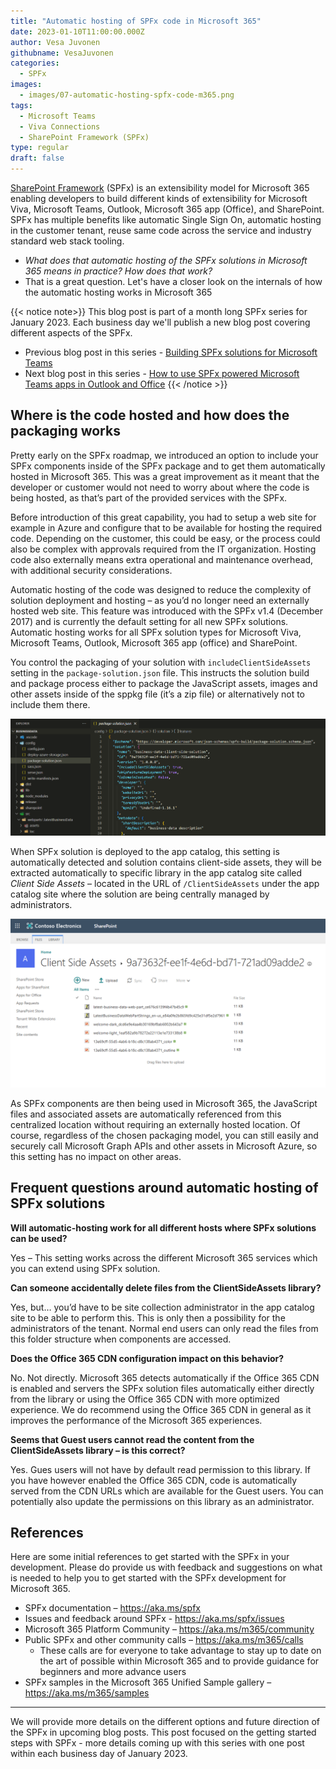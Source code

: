 ```yaml
---
title: "Automatic hosting of SPFx code in Microsoft 365"
date: 2023-01-10T11:00:00.000Z
author: Vesa Juvonen
githubname: VesaJuvonen
categories:
  - SPFx
images:
  - images/07-automatic-hosting-spfx-code-m365.png
tags:
  - Microsoft Teams
  - Viva Connections
  - SharePoint Framework (SPFx)
type: regular
draft: false
---
```


[SharePoint Framework](https://aka.ms/spfx) (SPFx) is an extensibility model for Microsoft 365 enabling developers to build different kinds of extensibility for Microsoft Viva, Microsoft Teams, Outlook, Microsoft 365 app (Office), and SharePoint. SPFx has multiple benefits like automatic Single Sign On, automatic hosting in the customer tenant, reuse same code across the service and industry standard web stack tooling.

-	*What does that automatic hosting of the SPFx solutions in Microsoft 365 means in practice? How does that work?*
-	That is a great question. Let's have a closer look on the internals of how the automatic hosting works in Microsoft 365

{{< notice note>}}
This blog post is part of a month long SPFx series for January 2023. Each business day we'll publish a new blog post covering different aspects of the SPFx.

* Previous blog post in this series - [Building SPFx solutions for Microsoft Teams](https://pnp.github.io/blog/post/spfx-06-spfx-for-teams/)
* Next blog post in this series - [How to use SPFx powered Microsoft Teams apps in Outlook and Office](https://pnp.github.io/blog/post/spfx-08-spfx-powered-teams-solutions-outlook-office/)
{{< /notice >}}


## Where is the code hosted and how does the packaging works

Pretty early on the SPFx roadmap, we introduced an option to include your SPFx components inside of the SPFx package and to get them automatically hosted in Microsoft 365. This was a great improvement as it meant that the developer or customer would not need to worry about where the code is being hosted, as that’s part of the provided services with the SPFx.

Before introduction of this great capability, you had to setup a web site for example in Azure and configure that to be available for hosting the required code. Depending on the customer, this could be easy, or the process could also be complex with approvals required from the IT organization. Hosting code also externally means extra operational and maintenance overhead, with additional security considerations.

Automatic hosting of the code was designed to reduce the complexity of solution deployment and hosting – as you’d no longer need an externally hosted web site. This feature was introduced with the SPFx v1.4 (December 2017) and is currently the default setting for all new SPFx solutions. Automatic hosting works for all SPFx solution types for Microsoft Viva, Microsoft Teams, Outlook, Microsoft 365 app (office) and SharePoint.

You control the packaging of your solution with `includeClientSideAssets` setting in the `package-solution.json` file. This instructs the solution build and package process either to package the JavaScript assets, images and other assets inside of the sppkg file (it’s a zip file) or alternatively not to include them there.

![SPFx solution configuration to include assets](images/package-solution-json.png)

When SPFx solution is deployed to the app catalog, this setting is automatically detected and solution contains client-side assets, they will be extracted automatically to specific library in the app catalog site called *Client Side Assets* – located in the URL of `/ClientSideAssets` under the app catalog site where the solution are being centrally managed by administrators.

![Solution specific folder in client side assets library](images/client-assets-solution-specific-folder.png)

As SPFx components are then being used in Microsoft 365, the JavaScript files and associated assets are automatically referenced from this centralized location without requiring an externally hosted location. Of course, regardless of the chosen packaging model, you can still easily and securely call Microsoft Graph APIs and other assets in Microsoft Azure, so this setting has no impact on other areas.

## Frequent questions around automatic hosting of SPFx solutions

**Will automatic-hosting work for all different hosts where SPFx solutions can be used?**

Yes – This setting works across the different Microsoft 365 services which you can extend using SPFx solution.

**Can someone accidentally delete files from the ClientSideAssets library?**

Yes, but… you’d have to be site collection administrator in the app catalog site to be able to perform this. This is only then a possibility for the administrators of the tenant. Normal end users can only read the files from this folder structure when components are accessed.

**Does the Office 365 CDN configuration impact on this behavior?**

No. Not directly. Microsoft 365 detects automatically if the Office 365 CDN is enabled and servers the SPFx solution files automatically either directly from the library or using the Office 365 CDN with more optimized experience. We do recommend using the Office 365 CDN in general as it improves the performance of the Microsoft 365 experiences.

**Seems that Guest users cannot read the content from the ClientSideAssets library – is this correct?**

Yes. Gues users will not have by default read permission to this library. If you have however enabled the Office 365 CDN, code is automatically served from the CDN URLs which are available for the Guest users. You can potentially also update the permissions on this library as an administrator.

## References

Here are some initial references to get started with the SPFx in your development. Please do provide us with feedback and suggestions on what is needed to help you to get started with the SPFx development for Microsoft 365.

-	SPFx documentation – https://aka.ms/spfx
-	Issues and feedback around SPFx - https://aka.ms/spfx/issues
-	Microsoft 365 Platform Community – https://aka.ms/m365/community
-	Public SPFx and other community calls – https://aka.ms/m365/calls
    - These calls are for everyone to take advantage to stay up to date on the art of possible within Microsoft 365 and to provide guidance for beginners and more advance users
-	SPFx samples in the Microsoft 365 Unified Sample gallery – https://aka.ms/m365/samples

- - -

We will provide more details on the different options and future direction of the SPFx in upcoming blog posts. This post focused on the getting started steps with SPFx - more details coming up with this series with one post within each business day of January 2023.
